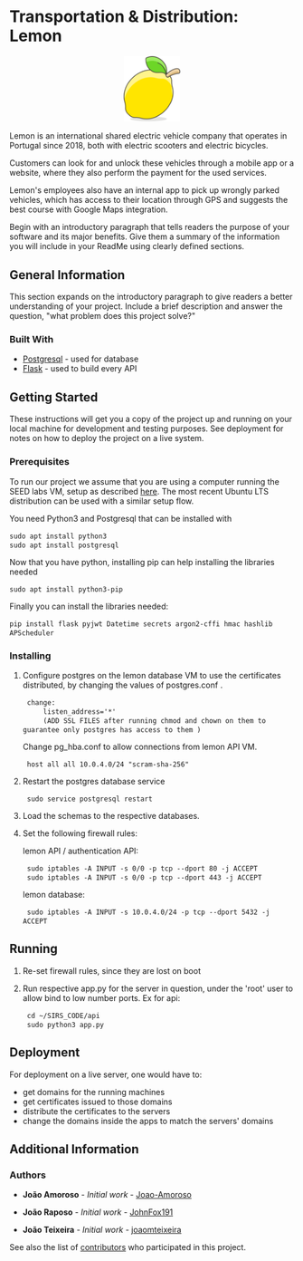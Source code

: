 # Transportation & Distribution: Lemon

<p align="center">
<img src="./images/lemon.png" alt="lemon logo" width="100px" />
</p>

Lemon is an international shared electric vehicle company that operates in Portugal since 2018, both with electric scooters and electric bicycles.

Customers can look for and unlock these vehicles through a mobile app or a website, where they also perform the payment for the used services.

Lemon's employees also have an internal app to pick up wrongly parked vehicles, which has access to their location through GPS and suggests the best course with Google Maps integration.

Begin with an introductory paragraph that tells readers the purpose of your software and its major benefits.
Give them a summary of the information you will include in your ReadMe using clearly defined sections.

## General Information

This section expands on the introductory paragraph to give readers a better understanding of your project.
Include a brief description and answer the question, "what problem does this project solve?"

### Built With

-   [Postgresql](https://www.postgresql.org/) - used for database
-   [Flask](https://flask.palletsprojects.com/en/2.2.x/) - used to build every API

## Getting Started

These instructions will get you a copy of the project up and running on your local machine for development and testing purposes. See deployment for notes on how to deploy the project on a live system.

### Prerequisites

To run our project we assume that you are using a computer running the SEED labs VM, setup as described [here](https://github.com/tecnico-sec/Setup/). The most recent Ubuntu LTS distribution can be used with a similar setup flow.

You need Python3 and Postgresql that can be installed with
```
sudo apt install python3
sudo apt install postgresql
```
Now that you have python, installing pip can help installing the libraries needed

```
sudo apt install python3-pip
```

Finally you can install the libraries needed:
 ```
 pip install flask pyjwt Datetime secrets argon2-cffi hmac hashlib APScheduler
 ```

### Installing

1) Configure postgres on the lemon database VM to use the certificates distributed, by changing the values of postgres.conf . 
        
	    change:
		    listen_address='*'
		    (ADD SSL FILES after running chmod and chown on them to guarantee only postgres has access to them )

    Change pg_hba.conf to allow connections from lemon API VM.
        
		host all all 10.0.4.0/24 "scram-sha-256"
2) Restart the postgres database service 
        
        sudo service postgresql restart
3) Load the schemas to the respective databases.
4) Set the following firewall rules:

    lemon API / authentication API:

		sudo iptables -A INPUT -s 0/0 -p tcp --dport 80 -j ACCEPT
		sudo iptables -A INPUT -s 0/0 -p tcp --dport 443 -j ACCEPT
    lemon database:
        
		sudo iptables -A INPUT -s 10.0.4.0/24 -p tcp --dport 5432 -j ACCEPT


## Running

1) Re-set firewall rules,  since they are lost on boot
2) Run respective app.py for the server in question, under the 'root' user to allow bind to low number ports. Ex for api:

        cd ~/SIRS_CODE/api
        sudo python3 app.py

## Deployment

For deployment on a live server, one would have to:
- get domains for the running machines
- get certificates issued to those domains
- distribute the certificates to the servers
- change the domains inside the apps to match the servers' domains 

## Additional Information

### Authors

-   **João Amoroso** - _Initial work_ - [Joao-Amoroso](https://github.com/Joao-Amoroso)

-   **João Raposo** - _Initial work_ - [JohnFox191](https://github.com/JohnFox191)
-   **João Teixeira** - _Initial work_ - [joaomteixeira](https://github.com/joaomteixeira)

See also the list of [contributors](https://github.com/Joao-Amoroso/SIRS_LEMON/contributors) who participated in this project.
